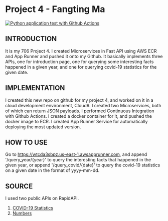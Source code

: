 # Project 4 - Fangting Ma

[![Python application test with Github Actions](https://github.com/nogibjj/Fangting_P4/actions/workflows/main.yml/badge.svg)](https://github.com/nogibjj/Fangting_P4/actions/workflows/main.yml)

## INTRODUCTION

It is my 706 Project 4. I created Microservices in Fast API using AWS ECR and App Runner and pushed it onto my Github. It basically implements three APIs, one for introduction page, one for querying some interesting facts happened in a given year, and one for querying covid-19 statistics for the given date.

## IMPLEMENTATION

I created this new repo on github for my project 4, and worked on it in a cloud development environment, Cloud9. 
I created two Microservices, both of which can return JSON payloads.
I performed Continuous Integration with Github Actions.
I created a docker container for it, and pushed the docker image to ECR.
I created App Runner Service for automatically deploying the most updated version.

## HOW TO USE

Go to https://wtcda3sbpz.us-east-1.awsapprunner.com, and append '/query_year/{year}' to query the interesting facts that happened in the given year, or append '/query_covid/{date}' to query the covid-19 statistics on a given date in the format of yyyy-mm-dd.

## SOURCE

I used two public APIs on RapidAPI.
1. [COVID-19 Statistics](https://rapidapi.com/axisbits-axisbits-default/api/covid-19-statistics/)
2. [Numbers](https://rapidapi.com/divad12/api/numbers-1/)
